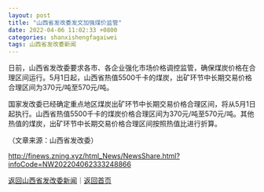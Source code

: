 ```yaml
---
layout: post
title: "山西省发改委发文加强煤价监管"
date: 2022-04-06 11:02:33 +0800
categories: shanxishengfagaiwei
tags: 山西省发改委新闻
---
```

<p>日前，山西省发改委要求各市、各企业强化市场价格调控监管，确保煤炭价格在合理区间运行。5月1日起，山西省热值5500千卡的煤炭，出矿环节中长期交易价格合理区间为370元/吨至570元/吨。</p><p>国家发改委已经确定重点地区煤炭出矿环节中长期交易价格合理区间，将从5月1日起执行。山西省热值5500千卡的煤炭价格合理区间为370元/吨至570元/吨。其他热值的煤炭，出矿环节中长期交易价格合理区间按照热值比进行折算。</p><p class="em_media">（文章来源：山西省发改委）</p>

<http://finews.zning.xyz/html_News/NewsShare.html?infoCode=NW202204062333248866>

[返回山西省发改委新闻](//finews.withounder.com/category/shanxishengfagaiwei.html)｜[返回首页](//finews.withounder.com/)